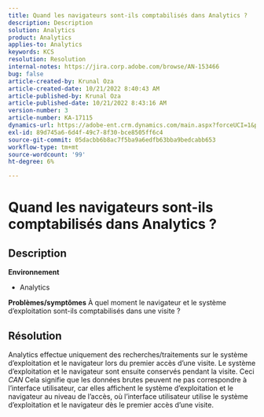 ```yaml
---
title: Quand les navigateurs sont-ils comptabilisés dans Analytics ?
description: Description
solution: Analytics
product: Analytics
applies-to: Analytics
keywords: KCS
resolution: Resolution
internal-notes: https://jira.corp.adobe.com/browse/AN-153466
bug: false
article-created-by: Krunal Oza
article-created-date: 10/21/2022 8:40:43 AM
article-published-by: Krunal Oza
article-published-date: 10/21/2022 8:43:16 AM
version-number: 3
article-number: KA-17115
dynamics-url: https://adobe-ent.crm.dynamics.com/main.aspx?forceUCI=1&pagetype=entityrecord&etn=knowledgearticle&id=d401d507-1c51-ed11-bba2-0022480867fb
exl-id: 89d745a6-6d4f-49c7-8f30-bce8505ff6c4
source-git-commit: 05dacbb6b8ac7f5ba9a6edfb63bba9bedcabb653
workflow-type: tm+mt
source-wordcount: '99'
ht-degree: 6%

---
```


# Quand les navigateurs sont-ils comptabilisés dans Analytics ?

## Description

<b>Environnement</b>
- Analytics



<b>Problèmes/symptômes</b>
À quel moment le navigateur et le système d’exploitation sont-ils comptabilisés dans une visite ?


## Résolution


Analytics effectue uniquement des recherches/traitements sur le système d’exploitation et le navigateur lors du premier accès d’une visite. Le système d’exploitation et le navigateur sont ensuite conservés pendant la visite. Ceci *CAN* Cela signifie que les données brutes peuvent ne pas correspondre à l’interface utilisateur, car elles affichent le système d’exploitation et le navigateur au niveau de l’accès, où l’interface utilisateur utilise le système d’exploitation et le navigateur dès le premier accès d’une visite.
